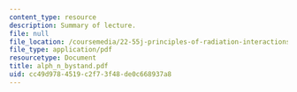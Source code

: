 ```yaml
---
content_type: resource
description: Summary of lecture.
file: null
file_location: /coursemedia/22-55j-principles-of-radiation-interactions-fall-2004/cc49d9784519c2f73f48de0c668937a8_alph_n_bystand.pdf
file_type: application/pdf
resourcetype: Document
title: alph_n_bystand.pdf
uid: cc49d978-4519-c2f7-3f48-de0c668937a8
---
```

